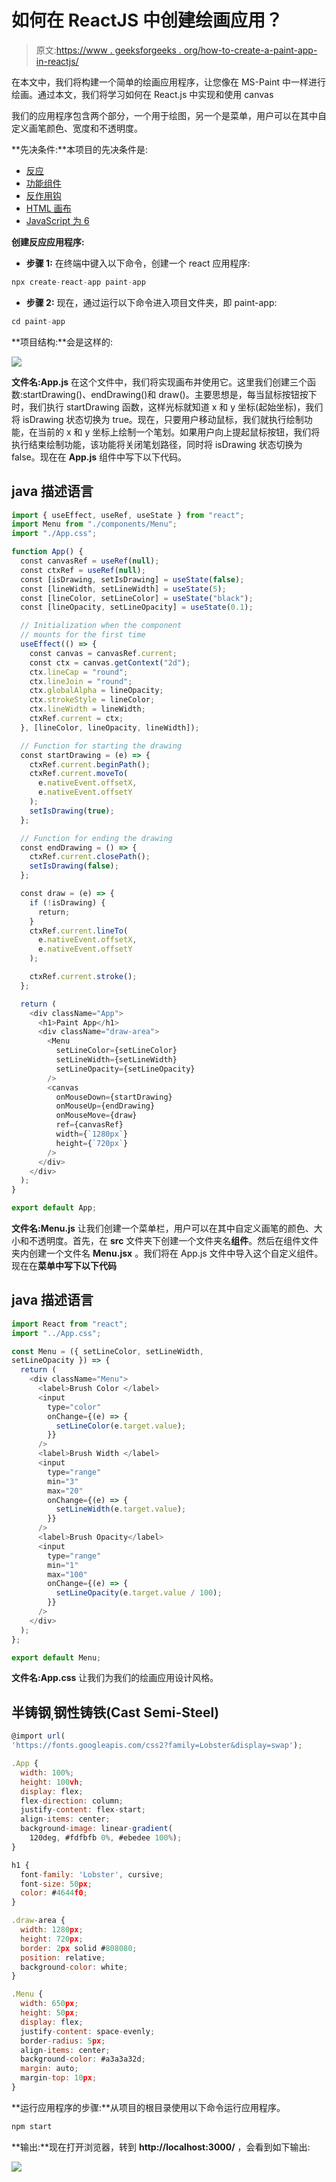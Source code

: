# 如何在 ReactJS 中创建绘画应用？

> 原文:[https://www . geeksforgeeks . org/how-to-create-a-paint-app-in-reactjs/](https://www.geeksforgeeks.org/how-to-create-a-paint-app-in-reactjs/)

在本文中，我们将构建一个简单的绘画应用程序，让您像在 MS-Paint 中一样进行绘画。通过本文，我们将学习如何在 React.js 中实现和使用 canvas

我们的应用程序包含两个部分，一个用于绘图，另一个是菜单，用户可以在其中自定义画笔颜色、宽度和不透明度。

**先决条件:**本项目的先决条件是:

*   [反应](https://www.geeksforgeeks.org/react-js-introduction-working/)
*   [功能组件](https://www.geeksforgeeks.org/reactjs-functional-components/)
*   [反作用钩](https://www.geeksforgeeks.org/introduction-to-react-hooks/)
*   [HTML 画布](https://www.geeksforgeeks.org/html-canvas-basics/)
*   [JavaScript 为 6](https://www.geeksforgeeks.org/introduction-to-es6/)

**创建反应应用程序:**

*   **步骤 1:** 在终端中键入以下命令，创建一个 react 应用程序:

```jsx
npx create-react-app paint-app
```

*   **步骤 2:** 现在，通过运行以下命令进入项目文件夹，即 paint-app:

```jsx
cd paint-app
```

**项目结构:**会是这样的:

![](img/7b1c0c6117bd2b313b8b107e4c395399.png)

**文件名:App.js** 在这个文件中，我们将实现画布并使用它。这里我们创建三个函数:startDrawing()、endDrawing()和 draw()。主要思想是，每当鼠标按钮按下时，我们执行 startDrawing 函数，这样光标就知道 x 和 y 坐标(起始坐标)，我们将 isDrawing 状态切换为 true。现在，只要用户移动鼠标，我们就执行绘制功能，在当前的 x 和 y 坐标上绘制一个笔划。如果用户向上提起鼠标按钮，我们将执行结束绘制功能，该功能将关闭笔划路径，同时将 isDrawing 状态切换为 false。现在在 **App.js** 组件中写下以下代码。

## java 描述语言

```jsx
import { useEffect, useRef, useState } from "react";
import Menu from "./components/Menu";
import "./App.css";

function App() {
  const canvasRef = useRef(null);
  const ctxRef = useRef(null);
  const [isDrawing, setIsDrawing] = useState(false);
  const [lineWidth, setLineWidth] = useState(5);
  const [lineColor, setLineColor] = useState("black");
  const [lineOpacity, setLineOpacity] = useState(0.1);

  // Initialization when the component
  // mounts for the first time
  useEffect(() => {
    const canvas = canvasRef.current;
    const ctx = canvas.getContext("2d");
    ctx.lineCap = "round";
    ctx.lineJoin = "round";
    ctx.globalAlpha = lineOpacity;
    ctx.strokeStyle = lineColor;
    ctx.lineWidth = lineWidth;
    ctxRef.current = ctx;
  }, [lineColor, lineOpacity, lineWidth]);

  // Function for starting the drawing
  const startDrawing = (e) => {
    ctxRef.current.beginPath();
    ctxRef.current.moveTo(
      e.nativeEvent.offsetX, 
      e.nativeEvent.offsetY
    );
    setIsDrawing(true);
  };

  // Function for ending the drawing
  const endDrawing = () => {
    ctxRef.current.closePath();
    setIsDrawing(false);
  };

  const draw = (e) => {
    if (!isDrawing) {
      return;
    }
    ctxRef.current.lineTo(
      e.nativeEvent.offsetX, 
      e.nativeEvent.offsetY
    );

    ctxRef.current.stroke();
  };

  return (
    <div className="App">
      <h1>Paint App</h1>
      <div className="draw-area">
        <Menu
          setLineColor={setLineColor}
          setLineWidth={setLineWidth}
          setLineOpacity={setLineOpacity}
        />
        <canvas
          onMouseDown={startDrawing}
          onMouseUp={endDrawing}
          onMouseMove={draw}
          ref={canvasRef}
          width={`1280px`}
          height={`720px`}
        />
      </div>
    </div>
  );
}

export default App;
```

**文件名:Menu.js** 让我们创建一个菜单栏，用户可以在其中自定义画笔的颜色、大小和不透明度。首先，在 **src** 文件夹下创建一个文件夹名**组件**。然后在组件文件夹内创建一个文件名 **Menu.jsx** 。我们将在 App.js 文件中导入这个自定义组件。现在在**菜单中写下以下代码**

## java 描述语言

```jsx
import React from "react";
import "../App.css";

const Menu = ({ setLineColor, setLineWidth, 
setLineOpacity }) => {
  return (
    <div className="Menu">
      <label>Brush Color </label>
      <input
        type="color"
        onChange={(e) => {
          setLineColor(e.target.value);
        }}
      />
      <label>Brush Width </label>
      <input
        type="range"
        min="3"
        max="20"
        onChange={(e) => {
          setLineWidth(e.target.value);
        }}
      />
      <label>Brush Opacity</label>
      <input
        type="range"
        min="1"
        max="100"
        onChange={(e) => {
          setLineOpacity(e.target.value / 100);
        }}
      />
    </div>
  );
};

export default Menu;
```

**文件名:App.css** 让我们为我们的绘画应用设计风格。

## 半铸钢ˌ钢性铸铁(Cast Semi-Steel)

```jsx
@import url(
'https://fonts.googleapis.com/css2?family=Lobster&display=swap');

.App {
  width: 100%;
  height: 100vh;
  display: flex;
  flex-direction: column;
  justify-content: flex-start;
  align-items: center;
  background-image: linear-gradient(
    120deg, #fdfbfb 0%, #ebedee 100%);
}

h1 {
  font-family: 'Lobster', cursive;
  font-size: 50px;
  color: #4644f0;
}

.draw-area {
  width: 1280px;
  height: 720px;
  border: 2px solid #808080;
  position: relative;
  background-color: white;
}

.Menu {
  width: 650px;
  height: 50px;
  display: flex;
  justify-content: space-evenly;
  border-radius: 5px;
  align-items: center;
  background-color: #a3a3a32d;
  margin: auto;
  margin-top: 10px;
}
```

**运行应用程序的步骤:**从项目的根目录使用以下命令运行应用程序。

```jsx
npm start
```

**输出:**现在打开浏览器，转到 **http://localhost:3000/** ，会看到如下输出:

![](img/154ecbf9a419e774b03a563d95fcd970.png)